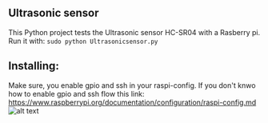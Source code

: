 ## Ultrasonic sensor

This Python project tests the Ultrasonic sensor HC-SR04 with a Rasberry pi.
Run it with: 
``
sudo python Ultrasonicsensor.py
``
## Installing:
Make sure, you enable gpio and ssh in your raspi-config.
If you don't knwo how to enable gpio and ssh flow this link:
https://www.raspberrypi.org/documentation/configuration/raspi-config.md
![alt text](https://tutorials-raspberrypi.de/wp-content/uploads/2014/05/ultraschall_Steckplatine.png)
